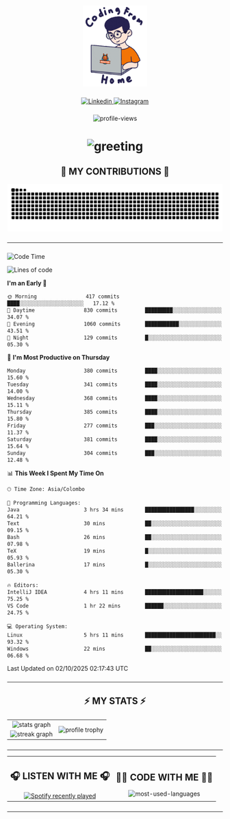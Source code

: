 <div align="center">
    <img width="150" src="./assets/top.gif" alt="top-image"/>
</div>

###    

<div align="center">
    <a href="https://www.linkedin.com/in/nureka-rodrigo/" target="_blank">
        <img src="https://user-images.githubusercontent.com/74038190/235294012-0a55e343-37ad-4b0f-924f-c8431d9d2483.gif" width="50px" alt="Linkedin"/>
    </a>
    <a href="https://www.instagram.com/nureka_rodrigo/" target="_blank">
        <img src="https://user-images.githubusercontent.com/74038190/235294013-a33e5c43-a01c-43f6-b44d-a406d8b4ab75.gif" width="50px"  alt="Instagram"/>
    </a>
</div>

###    

<div align="center">
    <img src="https://komarev.com/ghpvc/?username=nureka-rodrigo&color=blue" alt="profile-views"/>
</div> 

###    

<h1 align="center">
    <img src="https://readme-typing-svg.herokuapp.com/?font=Righteous&size=35&center=true&vCenter=true&width=500&height=70&duration=4000&lines=Hi+There!+👋;+I'm+Nureka+Rodrigo!;" alt="greeting"/>
</h1> 

###

<h2 align="center">🐍 MY CONTRIBUTIONS 🐍</h2>

<div align="center">
    <img alt="snake eating my contributions" src="https://raw.githubusercontent.com/nureka-rodrigo/nureka-rodrigo/output/github-contribution-grid-snake.svg"/>
</div> 

###

<hr/>

###

<!--START_SECTION:waka-->
![Code Time](http://img.shields.io/badge/Code%20Time-1%2C706%20hrs%2059%20mins-blue)

![Lines of code](https://img.shields.io/badge/From%20Hello%20World%20I%27ve%20Written-649.5%20thousand%20lines%20of%20code-blue)

**I'm an Early 🐤** 

```text
🌞 Morning                417 commits         ████░░░░░░░░░░░░░░░░░░░░░   17.12 % 
🌆 Daytime                830 commits         █████████░░░░░░░░░░░░░░░░   34.07 % 
🌃 Evening                1060 commits        ███████████░░░░░░░░░░░░░░   43.51 % 
🌙 Night                  129 commits         █░░░░░░░░░░░░░░░░░░░░░░░░   05.30 % 
```
📅 **I'm Most Productive on Thursday** 

```text
Monday                   380 commits         ████░░░░░░░░░░░░░░░░░░░░░   15.60 % 
Tuesday                  341 commits         ████░░░░░░░░░░░░░░░░░░░░░   14.00 % 
Wednesday                368 commits         ████░░░░░░░░░░░░░░░░░░░░░   15.11 % 
Thursday                 385 commits         ████░░░░░░░░░░░░░░░░░░░░░   15.80 % 
Friday                   277 commits         ███░░░░░░░░░░░░░░░░░░░░░░   11.37 % 
Saturday                 381 commits         ████░░░░░░░░░░░░░░░░░░░░░   15.64 % 
Sunday                   304 commits         ███░░░░░░░░░░░░░░░░░░░░░░   12.48 % 
```


📊 **This Week I Spent My Time On** 

```text
🕑︎ Time Zone: Asia/Colombo

💬 Programming Languages: 
Java                     3 hrs 34 mins       ████████████████░░░░░░░░░   64.21 % 
Text                     30 mins             ██░░░░░░░░░░░░░░░░░░░░░░░   09.15 % 
Bash                     26 mins             ██░░░░░░░░░░░░░░░░░░░░░░░   07.98 % 
TeX                      19 mins             █░░░░░░░░░░░░░░░░░░░░░░░░   05.93 % 
Ballerina                17 mins             █░░░░░░░░░░░░░░░░░░░░░░░░   05.30 % 

🔥 Editors: 
IntelliJ IDEA            4 hrs 11 mins       ███████████████████░░░░░░   75.25 % 
VS Code                  1 hr 22 mins        ██████░░░░░░░░░░░░░░░░░░░   24.75 % 

💻 Operating System: 
Linux                    5 hrs 11 mins       ███████████████████████░░   93.32 % 
Windows                  22 mins             ██░░░░░░░░░░░░░░░░░░░░░░░   06.68 % 
```


 Last Updated on 02/10/2025 02:17:43 UTC
<!--END_SECTION:waka-->

###

<hr/>

###

<h2 align="center">⚡ MY STATS ⚡</h2>

###    

<div align="center">
    <table>
        <tr>
            <td align="center">
                <img src="https://github-readme-stats.vercel.app/api?username=nureka-rodrigo&show_icons=true&count_private=true&theme=dark" alt="stats graph"/>
            </td>
            <td rowspan="2" align="center">
                <img align="center" src="https://github-profile-trophy.vercel.app/?username=nureka-rodrigo&theme=darkhub&no-bg=true&margin-w=5&margin-h=5&column=3" alt="profile trophy" />
            </td>
        </tr>
        <tr>
            <td align="center">
                <img src="https://streak-stats.demolab.com?user=nureka-rodrigo&theme=dark" alt="streak graph"/>
            </td>
        </tr>
    </table>
</div> 

###

<hr/>

<div align="center">
    <table>
        <tr>
            <td align="center">
                <h2>🎧 LISTEN WITH ME 🎧</h2>
                <a href="https://open.spotify.com/user/zjqfkmbawszam1irs05fwxsls">
                    <img src="https://spotify-recently-played-readme.vercel.app/api?user=zjqfkmbawszam1irs05fwxsls&count=5&unique=true" alt="Spotify recently played"  />
                </a>
            </td>
            <td align="center">
                <h2>👨‍💻 CODE WITH ME 👨‍💻</h2>
                <img src="https://github-readme-stats.vercel.app/api/wakatime?username=@nureka99&theme=dark&compact=True&langs_count=10" alt="most-used-languages"/>
            </td>
        </tr>
    </table>
</div> 

###

<hr/>
